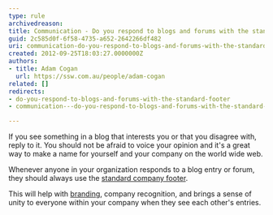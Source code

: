 ```yaml
---
type: rule
archivedreason: 
title: Communication - Do you respond to blogs and forums with the standard footer?
guid: 2c585d0f-6f58-4735-a652-2642266df482
uri: communication-do-you-respond-to-blogs-and-forums-with-the-standard-footer
created: 2012-09-25T18:03:27.0000000Z
authors:
- title: Adam Cogan
  url: https://ssw.com.au/people/adam-cogan
related: []
redirects:
- do-you-respond-to-blogs-and-forums-with-the-standard-footer
- communication---do-you-respond-to-blogs-and-forums-with-the-standard-footer

---
```


If you see something in a blog that interests you or that you disagree with, reply                     to it. You should not be afraid to voice your opinion and it's a great way to make                     a name for yourself and your company on the world wide web.

<!--endintro-->

Whenever anyone in your organization responds to a blog entry or forum,                     they should always use the [standard company footer](http&#58;//www.ssw.com.au/ssw/standards/rules/RulesToBetterBranding.aspx#EmailSignatures).

This will help with [branding](http&#58;//www.ssw.com.au/ssw/standards/rules/RulesToBetterBranding.aspx),                     company recognition, and brings a sense of unity to everyone within your company                     when they see each other's entries.
